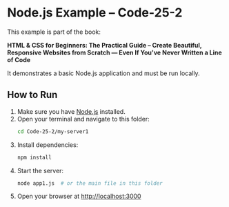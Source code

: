 # Node.js Example – Code-25-2

This example is part of the book:

**HTML & CSS for Beginners: The Practical Guide – Create Beautiful, Responsive Websites from Scratch — Even If You've Never Written a Line of Code**

It demonstrates a basic Node.js application and must be run locally.

## How to Run

1. Make sure you have [Node.js](https://nodejs.org/) installed.
2. Open your terminal and navigate to this folder:
   ```bash
   cd Code-25-2/my-server1
   ```
3. Install dependencies:
   ```bash
   npm install
   ```
4. Start the server:
   ```bash
   node app1.js  # or the main file in this folder
   ```
5. Open your browser at [http://localhost:3000](http://localhost:3000)
